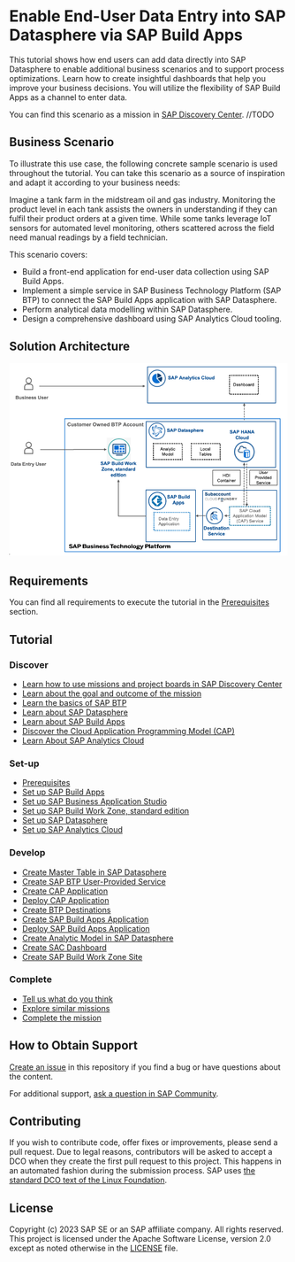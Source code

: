 # Enable End-User Data Entry into SAP Datasphere via SAP Build Apps

This tutorial shows how end users can add data directly into SAP Datasphere to enable additional business scenarios and to support process optimizations. Learn how to create insightful dashboards that help you improve your business decisions. You will utilize the flexibility of SAP Build Apps as a channel to enter data.

You can find this scenario as a mission in [SAP Discovery Center](). //TODO

## Business Scenario

To illustrate this use case, the following concrete sample scenario is used throughout the tutorial. You can take this scenario as a source of inspiration and adapt it according to your business needs:

Imagine a tank farm in the midstream oil and gas industry. Monitoring the product level in each tank assists the owners in understanding if they can fulfil their product orders at a given time. While some tanks leverage IoT sensors for automated level monitoring, others scattered across the field need manual readings by a field technician.

This scenario covers:

* Build a front-end application for end-user data collection using SAP Build Apps.
* Implement a simple service in SAP Business Technology Platform (SAP BTP) to connect the SAP Build Apps application with SAP Datasphere.
* Perform analytical data modelling within SAP Datasphere.
* Design a comprehensive dashboard using SAP Analytics Cloud tooling.

## Solution Architecture

 ![Solution Architecture](./documentation/discover/goal-and-outcome-of-mission/images/solution-diagram.png)
 
## Requirements

You can find all requirements to execute the tutorial in the [Prerequisites](/documentation/set-up/mission-prerequisites/README.md) section.

## Tutorial

### Discover

 * [Learn how to use missions and project boards in SAP Discovery Center](./documentation/discover/how-to-use-missions)
 * [Learn about the goal and outcome of the mission](./documentation/discover/goal-and-outcome-of-mission)
 * [Learn the basics of SAP BTP](./documentation/discover/sap-btp-basics)
 * [Learn about SAP Datasphere](./documentation/discover/sap-datasphere)
 * [Learn about SAP Build Apps](./documentation/discover/sap-build-apps)
 * [Discover the Cloud Application Programming Model (CAP)](./documentation/discover/discover-cap)
 * [Learn About SAP Analytics Cloud](./documentation/discover/sap-analytics-cloud)

   
### Set-up

  * [Prerequisites](/documentation//set-up/mission-prerequisites/README.md)
  * [Set up SAP Build Apps](./documentation/set-up/set-up-build-apps)    
  * [Set up SAP Business Application Studio](./documentation/set-up/set-up-business-application-studio)
  * [Set up SAP Build Work Zone, standard edition](./documentation/set-up/set-up-build-work-zone)
  * [Set up SAP Datasphere](./documentation/set-up/set-up-datasphere)
  * [Set up SAP Analytics Cloud](./documentation/set-up/set-up-sac)

### Develop

  * [Create Master Table in SAP Datasphere](./documentation/develop/create-master-table)
  * [Create SAP BTP User-Provided Service](./documentation/develop/create-user-provided-service)
  * [Create CAP Application](./documentation/develop/create-cap-application)  
  * [Deploy CAP Application](./documentation/develop/deploy-cap-application)
  * [Create BTP Destinations](./documentation/develop/create-btp-destination)
  * [Create SAP Build Apps Application](./documentation/develop/create-build-apps-app)
  * [Deploy SAP Build Apps Application](./documentation/develop/deploy-build-apps-app)
  * [Create Analytic Model in SAP Datasphere](./documentation/develop/create-analytic-model)
  * [Create SAC Dashboard](./documentation/develop/create-sac-dashboard)
  * [Create SAP Build Work Zone Site](./documentation/develop/create-work-zone-site)

### Complete

   * [Tell us what do you think](./documentation/complete/give-feedback)
   * [Explore similar missions](./documentation/complete/explore-similar-missions)
   * [Complete the mission](./documentation/complete/complete-mission)



## How to Obtain Support

[Create an issue](https://github.com/SAP-samples/datasphere-build-apps-data-entry/issues) in this repository if you find a bug or have questions about the content. 

For additional support, [ask a question in SAP Community](https://answers.sap.com/questions/ask.html).

## Contributing

If you wish to contribute code, offer fixes or improvements, please send a pull request. Due to legal reasons, contributors will be asked to accept a DCO when they create the first pull request to this project. This happens in an automated fashion during the submission process. SAP uses [the standard DCO text of the Linux Foundation](https://developercertificate.org/).

## License

Copyright (c) 2023 SAP SE or an SAP affiliate company. All rights reserved. This project is licensed under the Apache Software License, version 2.0 except as noted otherwise in the [LICENSE](LICENSE) file.
